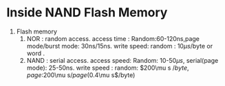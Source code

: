 # Inside NAND Flash Memory

1. Flash memory 
   1. NOR : random access. access time : Random:60-120ns,page mode/burst mode: 30ns/15ns. write speed: random : 10$\mu s$/byte or word .
   2. NAND : serial access. access speed: Random: 10-50$\mu s$, serial(page mode): 25-50ns. write speed : random: $200\mu s $/byte, page:$200\mu s$/page(0.4$\mu s$/byte)
